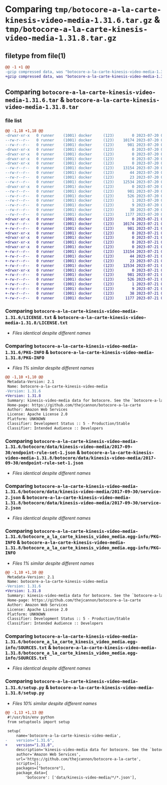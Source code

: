 # Comparing `tmp/botocore-a-la-carte-kinesis-video-media-1.31.6.tar.gz` & `tmp/botocore-a-la-carte-kinesis-video-media-1.31.8.tar.gz`

## filetype from file(1)

```diff
@@ -1 +1 @@
-gzip compressed data, was "botocore-a-la-carte-kinesis-video-media-1.31.6.tar", last modified: Thu Jul 20 01:20:26 2023, max compression
+gzip compressed data, was "botocore-a-la-carte-kinesis-video-media-1.31.8.tar", last modified: Fri Jul 21 01:21:35 2023, max compression
```

## Comparing `botocore-a-la-carte-kinesis-video-media-1.31.6.tar` & `botocore-a-la-carte-kinesis-video-media-1.31.8.tar`

### file list

```diff
@@ -1,18 +1,18 @@
-drwxr-xr-x   0 runner    (1001) docker     (123)        0 2023-07-20 01:20:26.510736 botocore-a-la-carte-kinesis-video-media-1.31.6/
--rw-r--r--   0 runner    (1001) docker     (123)    10174 2023-07-20 01:20:26.000000 botocore-a-la-carte-kinesis-video-media-1.31.6/LICENSE.txt
--rw-r--r--   0 runner    (1001) docker     (123)      981 2023-07-20 01:20:26.510736 botocore-a-la-carte-kinesis-video-media-1.31.6/PKG-INFO
-drwxr-xr-x   0 runner    (1001) docker     (123)        0 2023-07-20 01:20:26.506736 botocore-a-la-carte-kinesis-video-media-1.31.6/botocore/
-drwxr-xr-x   0 runner    (1001) docker     (123)        0 2023-07-20 01:20:26.506736 botocore-a-la-carte-kinesis-video-media-1.31.6/botocore/data/
-drwxr-xr-x   0 runner    (1001) docker     (123)        0 2023-07-20 01:20:26.506736 botocore-a-la-carte-kinesis-video-media-1.31.6/botocore/data/kinesis-video-media/
-drwxr-xr-x   0 runner    (1001) docker     (123)        0 2023-07-20 01:20:26.506736 botocore-a-la-carte-kinesis-video-media-1.31.6/botocore/data/kinesis-video-media/2017-09-30/
--rw-r--r--   0 runner    (1001) docker     (123)    13154 2023-07-20 01:19:55.000000 botocore-a-la-carte-kinesis-video-media-1.31.6/botocore/data/kinesis-video-media/2017-09-30/endpoint-rule-set-1.json
--rw-r--r--   0 runner    (1001) docker     (123)       44 2023-07-20 01:19:55.000000 botocore-a-la-carte-kinesis-video-media-1.31.6/botocore/data/kinesis-video-media/2017-09-30/examples-1.json
--rw-r--r--   0 runner    (1001) docker     (123)       23 2023-07-20 01:19:55.000000 botocore-a-la-carte-kinesis-video-media-1.31.6/botocore/data/kinesis-video-media/2017-09-30/paginators-1.json
--rw-r--r--   0 runner    (1001) docker     (123)    12534 2023-07-20 01:19:55.000000 botocore-a-la-carte-kinesis-video-media-1.31.6/botocore/data/kinesis-video-media/2017-09-30/service-2.json
-drwxr-xr-x   0 runner    (1001) docker     (123)        0 2023-07-20 01:20:26.510736 botocore-a-la-carte-kinesis-video-media-1.31.6/botocore_a_la_carte_kinesis_video_media.egg-info/
--rw-r--r--   0 runner    (1001) docker     (123)      981 2023-07-20 01:20:26.000000 botocore-a-la-carte-kinesis-video-media-1.31.6/botocore_a_la_carte_kinesis_video_media.egg-info/PKG-INFO
--rw-r--r--   0 runner    (1001) docker     (123)      526 2023-07-20 01:20:26.000000 botocore-a-la-carte-kinesis-video-media-1.31.6/botocore_a_la_carte_kinesis_video_media.egg-info/SOURCES.txt
--rw-r--r--   0 runner    (1001) docker     (123)        1 2023-07-20 01:20:26.000000 botocore-a-la-carte-kinesis-video-media-1.31.6/botocore_a_la_carte_kinesis_video_media.egg-info/dependency_links.txt
--rw-r--r--   0 runner    (1001) docker     (123)        9 2023-07-20 01:20:26.000000 botocore-a-la-carte-kinesis-video-media-1.31.6/botocore_a_la_carte_kinesis_video_media.egg-info/top_level.txt
--rw-r--r--   0 runner    (1001) docker     (123)       38 2023-07-20 01:20:26.510736 botocore-a-la-carte-kinesis-video-media-1.31.6/setup.cfg
--rw-r--r--   0 runner    (1001) docker     (123)     1177 2023-07-20 01:20:26.000000 botocore-a-la-carte-kinesis-video-media-1.31.6/setup.py
+drwxr-xr-x   0 runner    (1001) docker     (123)        0 2023-07-21 01:21:35.883188 botocore-a-la-carte-kinesis-video-media-1.31.8/
+-rw-r--r--   0 runner    (1001) docker     (123)    10174 2023-07-21 01:21:35.000000 botocore-a-la-carte-kinesis-video-media-1.31.8/LICENSE.txt
+-rw-r--r--   0 runner    (1001) docker     (123)      981 2023-07-21 01:21:35.883188 botocore-a-la-carte-kinesis-video-media-1.31.8/PKG-INFO
+drwxr-xr-x   0 runner    (1001) docker     (123)        0 2023-07-21 01:21:35.883188 botocore-a-la-carte-kinesis-video-media-1.31.8/botocore/
+drwxr-xr-x   0 runner    (1001) docker     (123)        0 2023-07-21 01:21:35.883188 botocore-a-la-carte-kinesis-video-media-1.31.8/botocore/data/
+drwxr-xr-x   0 runner    (1001) docker     (123)        0 2023-07-21 01:21:35.883188 botocore-a-la-carte-kinesis-video-media-1.31.8/botocore/data/kinesis-video-media/
+drwxr-xr-x   0 runner    (1001) docker     (123)        0 2023-07-21 01:21:35.883188 botocore-a-la-carte-kinesis-video-media-1.31.8/botocore/data/kinesis-video-media/2017-09-30/
+-rw-r--r--   0 runner    (1001) docker     (123)    13154 2023-07-21 01:21:06.000000 botocore-a-la-carte-kinesis-video-media-1.31.8/botocore/data/kinesis-video-media/2017-09-30/endpoint-rule-set-1.json
+-rw-r--r--   0 runner    (1001) docker     (123)       44 2023-07-21 01:21:06.000000 botocore-a-la-carte-kinesis-video-media-1.31.8/botocore/data/kinesis-video-media/2017-09-30/examples-1.json
+-rw-r--r--   0 runner    (1001) docker     (123)       23 2023-07-21 01:21:06.000000 botocore-a-la-carte-kinesis-video-media-1.31.8/botocore/data/kinesis-video-media/2017-09-30/paginators-1.json
+-rw-r--r--   0 runner    (1001) docker     (123)    12534 2023-07-21 01:21:06.000000 botocore-a-la-carte-kinesis-video-media-1.31.8/botocore/data/kinesis-video-media/2017-09-30/service-2.json
+drwxr-xr-x   0 runner    (1001) docker     (123)        0 2023-07-21 01:21:35.883188 botocore-a-la-carte-kinesis-video-media-1.31.8/botocore_a_la_carte_kinesis_video_media.egg-info/
+-rw-r--r--   0 runner    (1001) docker     (123)      981 2023-07-21 01:21:35.000000 botocore-a-la-carte-kinesis-video-media-1.31.8/botocore_a_la_carte_kinesis_video_media.egg-info/PKG-INFO
+-rw-r--r--   0 runner    (1001) docker     (123)      526 2023-07-21 01:21:35.000000 botocore-a-la-carte-kinesis-video-media-1.31.8/botocore_a_la_carte_kinesis_video_media.egg-info/SOURCES.txt
+-rw-r--r--   0 runner    (1001) docker     (123)        1 2023-07-21 01:21:35.000000 botocore-a-la-carte-kinesis-video-media-1.31.8/botocore_a_la_carte_kinesis_video_media.egg-info/dependency_links.txt
+-rw-r--r--   0 runner    (1001) docker     (123)        9 2023-07-21 01:21:35.000000 botocore-a-la-carte-kinesis-video-media-1.31.8/botocore_a_la_carte_kinesis_video_media.egg-info/top_level.txt
+-rw-r--r--   0 runner    (1001) docker     (123)       38 2023-07-21 01:21:35.883188 botocore-a-la-carte-kinesis-video-media-1.31.8/setup.cfg
+-rw-r--r--   0 runner    (1001) docker     (123)     1177 2023-07-21 01:21:35.000000 botocore-a-la-carte-kinesis-video-media-1.31.8/setup.py
```

### Comparing `botocore-a-la-carte-kinesis-video-media-1.31.6/LICENSE.txt` & `botocore-a-la-carte-kinesis-video-media-1.31.8/LICENSE.txt`

 * *Files identical despite different names*

### Comparing `botocore-a-la-carte-kinesis-video-media-1.31.6/PKG-INFO` & `botocore-a-la-carte-kinesis-video-media-1.31.8/PKG-INFO`

 * *Files 1% similar despite different names*

```diff
@@ -1,10 +1,10 @@
 Metadata-Version: 2.1
 Name: botocore-a-la-carte-kinesis-video-media
-Version: 1.31.6
+Version: 1.31.8
 Summary: kinesis-video-media data for botocore. See the `botocore-a-la-carte` package for more info.
 Home-page: https://github.com/thejcannon/botocore-a-la-carte
 Author: Amazon Web Services
 License: Apache License 2.0
 Platform: UNKNOWN
 Classifier: Development Status :: 5 - Production/Stable
 Classifier: Intended Audience :: Developers
```

### Comparing `botocore-a-la-carte-kinesis-video-media-1.31.6/botocore/data/kinesis-video-media/2017-09-30/endpoint-rule-set-1.json` & `botocore-a-la-carte-kinesis-video-media-1.31.8/botocore/data/kinesis-video-media/2017-09-30/endpoint-rule-set-1.json`

 * *Files identical despite different names*

### Comparing `botocore-a-la-carte-kinesis-video-media-1.31.6/botocore/data/kinesis-video-media/2017-09-30/service-2.json` & `botocore-a-la-carte-kinesis-video-media-1.31.8/botocore/data/kinesis-video-media/2017-09-30/service-2.json`

 * *Files identical despite different names*

### Comparing `botocore-a-la-carte-kinesis-video-media-1.31.6/botocore_a_la_carte_kinesis_video_media.egg-info/PKG-INFO` & `botocore-a-la-carte-kinesis-video-media-1.31.8/botocore_a_la_carte_kinesis_video_media.egg-info/PKG-INFO`

 * *Files 1% similar despite different names*

```diff
@@ -1,10 +1,10 @@
 Metadata-Version: 2.1
 Name: botocore-a-la-carte-kinesis-video-media
-Version: 1.31.6
+Version: 1.31.8
 Summary: kinesis-video-media data for botocore. See the `botocore-a-la-carte` package for more info.
 Home-page: https://github.com/thejcannon/botocore-a-la-carte
 Author: Amazon Web Services
 License: Apache License 2.0
 Platform: UNKNOWN
 Classifier: Development Status :: 5 - Production/Stable
 Classifier: Intended Audience :: Developers
```

### Comparing `botocore-a-la-carte-kinesis-video-media-1.31.6/botocore_a_la_carte_kinesis_video_media.egg-info/SOURCES.txt` & `botocore-a-la-carte-kinesis-video-media-1.31.8/botocore_a_la_carte_kinesis_video_media.egg-info/SOURCES.txt`

 * *Files identical despite different names*

### Comparing `botocore-a-la-carte-kinesis-video-media-1.31.6/setup.py` & `botocore-a-la-carte-kinesis-video-media-1.31.8/setup.py`

 * *Files 10% similar despite different names*

```diff
@@ -1,13 +1,13 @@
 #!/usr/bin/env python
 from setuptools import setup
 
 setup(
     name='botocore-a-la-carte-kinesis-video-media',
-    version="1.31.6",
+    version="1.31.8",
     description='kinesis-video-media data for botocore. See the `botocore-a-la-carte` package for more info.',
     author='Amazon Web Services',
     url='https://github.com/thejcannon/botocore-a-la-carte',
     scripts=[],
     packages=["botocore"],
     package_data={
         'botocore': ['data/kinesis-video-media/*/*.json'],
```

